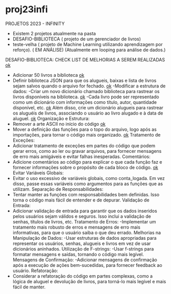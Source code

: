# proj23infi
PROJETOS 2023 - INFINITY
- Existem 2 projetos atualmente na pasta
- DESAFIO-BIBLIOTECA ( projeto de um gerenciador de livros)
- teste-velha ( projeto de Machine Learning utilizando aprendizagem por reforço). ( EM ANÁLISE)
  (Atualmente em looping para análise de dados.)

DESAFIO-BIBLIOTECA: CHECK LIST DE MELHORIAS A SEREM REALIZADAS [ok](07/11/2023)
- Adicionar 50 livros a biblioteca [ok](07/11/2023)
- Definir biblioteca JSON para que os alugueis, baixas e lista de livros sejam salvos quando o arquivo for fechado. [ok](13/11/2023)
-Modificar a estrutura de dados:
-Criar um novo dicionário chamado biblioteca para rastrear os livros disponíveis na biblioteca.  [ok](13/11/2023)
-Cada livro pode ser representado como um dicionário com informações como título, autor, quantidade disponível, etc. [ok](13/11/2023)
Além disso, crie um dicionário alugueis para rastrear os aluguéis de livros, associando o usuário ao livro alugado e à data de aluguel. [ok](13/11/2023)
Organização e Estrutura:
- Remover a arte ASCII no início do código [ok](13/11/2023)
- Mover a definição das funções para o topo do arquivo, logo após as importações, para tornar o código mais organizado. [ok](13/11/2023)
Tratamento de Exceções:
- Adicionar tratamento de exceções em partes do código que podem gerar erros, como ao ler ou gravar arquivos, para fornecer mensagens de erro mais amigáveis e evitar falhas inesperadas.
Comentários:
- Adicione comentários ao código para explicar o que cada função faz e fornecer informações sobre o propósito de cada bloco de código. [ok](13/11/2023)
Evitar Variáveis Globais:
- Evitar o uso excessivo de variáveis globais, como conta_logada. Em vez disso, passe essas variáveis como argumentos para as funções que as utilizam.
Separação de Responsabilidades:
- Tentar manter as funções com responsabilidades bem definidas. Isso torna o código mais fácil de entender e de depurar.
Validação de Entrada:
- Adicionar validação de entrada para garantir que os dados inseridos pelos usuários sejam válidos e seguros. Isso inclui a validação de senhas, títulos de livros, etc.
Tratamento de Erros:
-Implementar um tratamento mais robusto de erros e mensagens de erro mais informativas, para que o usuário saiba o que deu errado.
Melhorias na Manipulação de Dados:
-Usar estruturas de dados apropriadas para representar os usuários, senhas, alugueis e livros em vez de usar dicionários aninhados.
Utilização de F-strings:
-Usar f-strings para formatar mensagens e saídas, tornando o código mais legível.
Mensagens de Confirmação:
-Adicionar mensagens de confirmação após a execução de ações bem-sucedidas, para fornecer feedback ao usuário.
Refatoração:
- Considerar a refatoração do código em partes complexas, como a lógica de aluguel e devolução de livros, para torná-lo mais legível e mais fácil de manter.
